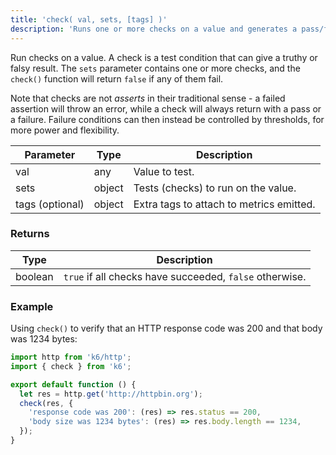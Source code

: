 ```yaml
---
title: 'check( val, sets, [tags] )'
description: 'Runs one or more checks on a value and generates a pass/fail result but does not throw errors or otherwise interrupt execution upon failure.'
---
```


Run checks on a value. A check is a test condition that can give a truthy or
falsy result. The `sets` parameter contains one or more checks, and the `check()`
function will return `false` if any of them fail.

Note that checks are not _asserts_ in their traditional sense - a failed assertion
will throw an error, while a check will always return with a pass or a failure.
Failure conditions can then instead be controlled by thresholds, for more power and flexibility.

| Parameter       | Type   | Description                              |
| --------------- | ------ | ---------------------------------------- |
| val             | any    | Value to test.                           |
| sets            | object | Tests (checks) to run on the value.      |
| tags (optional) | object | Extra tags to attach to metrics emitted. |

### Returns

| Type    | Description                                             |
| ------- | ------------------------------------------------------- |
| boolean | `true` if all checks have succeeded, `false` otherwise. |

### Example

Using `check()` to verify that an HTTP response code was 200 and that body was 1234 bytes:

<CodeGroup labels={[]}>

```javascript
import http from 'k6/http';
import { check } from 'k6';

export default function () {
  let res = http.get('http://httpbin.org');
  check(res, {
    'response code was 200': (res) => res.status == 200,
    'body size was 1234 bytes': (res) => res.body.length == 1234,
  });
}
```

</CodeGroup>
